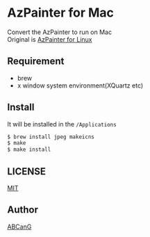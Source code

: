 AzPainter for Mac
====

Convert the AzPainter to run on Mac  
Original is [AzPainter for Linux](http://azsky2.html.xdomain.jp/linux/azpainter/index.html)

## Requirement
* brew
* x window system environment(XQuartz etc)

## Install
It will be installed in the `/Applications`

```zsh
$ brew install jpeg makeicns
$ make
$ make install
```

## LICENSE
[MIT](https://github.com/ABCanG/azpainter-mac/blob/master/LICENSE)

## Author

[ABCanG](https://github.com/ABCanG)
